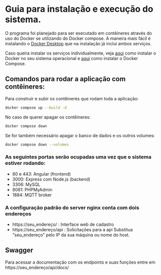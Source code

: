 # Guia para instalação e execução do sistema.

O programa foi planejado para ser executado em contêineres através do uso do Docker se utilizando do Docker compose. A maneira mais fácil é instalando o [Docker Desktop](https://www.docker.com/products/docker-desktop/) que na instalação já inclui ambos serviços.

Caso queira instalar os serviços individualmente, veja [aqui](https://docs.docker.com/engine/install/) como instalar o Docker no seu sistema operacional e [aqui](https://docs.docker.com/compose/install/) como instalar o Docker Compose.

## Comandos para rodar a aplicação com contêineres:

Para construir e subir os contêineres que rodam toda a aplicação:
~~~bash
docker compose up --build -d
~~~

No caso de querer apagar os contêineres:
~~~bash
docker compose down
~~~

Se for também necessário apagar o banco de dados e os outros volumes:
~~~bash
docker compose down --volumes
~~~

### As seguintes portas serão ocupadas uma vez que o sistema estiver rodando:

* 80 e 443: Angular (frontend)
* 3000: Express com Node.js (backend)
* 3306: MySQL
* 8081: PHPMyAdmin
* 1884: MQTT broker

### A configuração padrão do server nginx conta com dois endereços

* https://seu_endereço/ : Interface web de cadastro
* https://seu_endereço/api : Solicitações para a api
Substitua "seu_endereço" pelo IP da sua máquina ou nome do host.

## Swagger

Para acessar a documentação com os endpoints e suas funções entre em https://seu_endereço/api/docs/